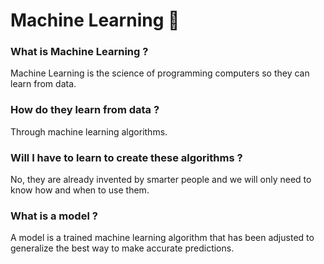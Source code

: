 # Machine Learning 🦾

### What is Machine Learning ?
Machine Learning is the science of programming computers so they can learn from data.

### How do they learn from data ?
Through machine learning algorithms.

### Will I have to learn to create these algorithms ?
No, they are already invented by smarter people and we will only need to know how and when to use them.

### What is a model ?
A model is a trained machine learning algorithm that has been adjusted to generalize the best way to make accurate predictions.

